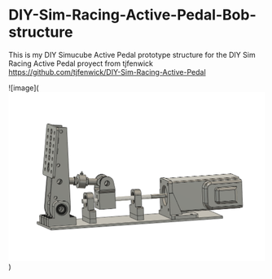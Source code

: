 # DIY-Sim-Racing-Active-Pedal-Bob-structure

This is my DIY Simucube Active Pedal prototype structure for the DIY Sim Racing Active Pedal proyect from tjfenwick https://github.com/tjfenwick/DIY-Sim-Racing-Active-Pedal

![image](![Alt text](CAD%20BOB/Image.png))
